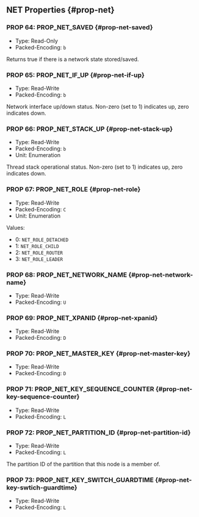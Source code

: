 ## NET Properties {#prop-net}

### PROP 64: PROP_NET_SAVED {#prop-net-saved}
* Type: Read-Only
* Packed-Encoding: `b`

Returns true if there is a network state stored/saved.

### PROP 65: PROP_NET_IF_UP  {#prop-net-if-up}
* Type: Read-Write
* Packed-Encoding: `b`

Network interface up/down status. Non-zero (set to 1) indicates up,
zero indicates down.

### PROP 66: PROP_NET_STACK_UP  {#prop-net-stack-up}
* Type: Read-Write
* Packed-Encoding: `b`
* Unit: Enumeration

Thread stack operational status. Non-zero (set to 1) indicates up,
zero indicates down.

### PROP 67: PROP_NET_ROLE {#prop-net-role}
* Type: Read-Write
* Packed-Encoding: `C`
* Unit: Enumeration

Values:

* 0: `NET_ROLE_DETACHED`
* 1: `NET_ROLE_CHILD`
* 2: `NET_ROLE_ROUTER`
* 3: `NET_ROLE_LEADER`

### PROP 68: PROP_NET_NETWORK_NAME  {#prop-net-network-name}
* Type: Read-Write
* Packed-Encoding: `U`

### PROP 69: PROP_NET_XPANID   {#prop-net-xpanid}
* Type: Read-Write
* Packed-Encoding: `D`

### PROP 70: PROP_NET_MASTER_KEY   {#prop-net-master-key}
* Type: Read-Write
* Packed-Encoding: `D`

### PROP 71: PROP_NET_KEY_SEQUENCE_COUNTER   {#prop-net-key-sequence-counter}
* Type: Read-Write
* Packed-Encoding: `L`

### PROP 72: PROP_NET_PARTITION_ID   {#prop-net-partition-id}
* Type: Read-Write
* Packed-Encoding: `L`

The partition ID of the partition that this node is a member of.

### PROP 73: PROP_NET_KEY_SWITCH_GUARDTIME   {#prop-net-key-swtich-guardtime}
* Type: Read-Write
* Packed-Encoding: `L`


